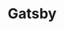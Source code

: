 ---
title: "Gatsby"
icon: images/icons/gatsby.svg
official_url: https://gatsbyjs.org
vitalstats_url: https://www.staticgen.com/gatsby
taxonomy: ssg
---
